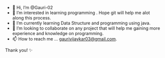 - 👋 Hi, I’m @Gauri-02
- 👀 I’m interested in learning programming . Hope git will help me alot along this process.
- 🌱 I’m currently learning Data Structure and programming using java.
- 💞️ I’m looking to collaborate on any project that will help me gaining more experience and knowledge on programming.
- 📫 How to reach me ... gaurivijaykar03@gmail.com.

Thank you! ✨

<!---
Gauri-02/Gauri-02 is a ✨ special ✨ repository because its `README.md` (this file) appears on your GitHub profile.
You can click the Preview link to take a look at your changes.
--->
